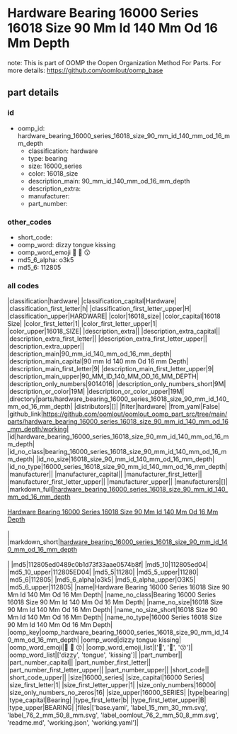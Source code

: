 # Hardware Bearing 16000 Series 16018 Size 90 Mm Id 140 Mm Od 16 Mm Depth  

note: This is part of OOMP the Oopen Organization Method For Parts. For more details: https://github.com/oomlout/oomp_base

##  part details





### id
* oomp_id: hardware_bearing_16000_series_16018_size_90_mm_id_140_mm_od_16_mm_depth
  * classification: hardware
  * type: bearing
  * size: 16000_series
  * color: 16018_size
  * description_main: 90_mm_id_140_mm_od_16_mm_depth
  * description_extra: 
  * manufacturer: 
  * part_number: 

### other_codes
* short_code: 
* oomp_word: dizzy tongue kissing
* oomp_word_emoji :dizzy: :tongue: :kissing:
* md5_6_alpha: o3k5
* md5_6: 112805

### all codes 
|classification|hardware|
|classification_capital|Hardware|
|classification_first_letter|h|
|classification_first_letter_upper|H|
|classification_upper|HARDWARE|
|color|16018_size|
|color_capital|16018 Size|
|color_first_letter|1|
|color_first_letter_upper|1|
|color_upper|16018_SIZE|
|description_extra||
|description_extra_capital||
|description_extra_first_letter||
|description_extra_first_letter_upper||
|description_extra_upper||
|description_main|90_mm_id_140_mm_od_16_mm_depth|
|description_main_capital|90 mm Id 140 mm Od 16 mm Depth|
|description_main_first_letter|9|
|description_main_first_letter_upper|9|
|description_main_upper|90_MM_ID_140_MM_OD_16_MM_DEPTH|
|description_only_numbers|9014016|
|description_only_numbers_short|9M|
|description_or_color|19M|
|description_or_color_upper|19M|
|directory|parts/hardware_bearing_16000_series_16018_size_90_mm_id_140_mm_od_16_mm_depth|
|distributors|[]|
|filter|hardware|
|from_yaml|False|
|github_link|https://github.com/oomlout/oomlout_oomp_part_src/tree/main/parts/hardware_bearing_16000_series_16018_size_90_mm_id_140_mm_od_16_mm_depth/working|
|id|hardware_bearing_16000_series_16018_size_90_mm_id_140_mm_od_16_mm_depth|
|id_no_class|bearing_16000_series_16018_size_90_mm_id_140_mm_od_16_mm_depth|
|id_no_size|16018_size_90_mm_id_140_mm_od_16_mm_depth|
|id_no_type|16000_series_16018_size_90_mm_id_140_mm_od_16_mm_depth|
|manufacturer||
|manufacturer_capital||
|manufacturer_first_letter||
|manufacturer_first_letter_upper||
|manufacturer_upper||
|manufacturers|[]|
|markdown_full|[hardware_bearing_16000_series_16018_size_90_mm_id_140_mm_od_16_mm_depth](https://github.com/oomlout/oomlout_oomp_part_src/tree/main/parts/hardware_bearing_16000_series_16018_size_90_mm_id_140_mm_od_16_mm_depth/working)<br>[](https://github.com/oomlout/oomlout_oomp_part_src/tree/main/parts/hardware_bearing_16000_series_16018_size_90_mm_id_140_mm_od_16_mm_depth/working)<br>[Hardware Bearing 16000 Series 16018 Size 90 Mm Id 140 Mm Od 16 Mm Depth](https://github.com/oomlout/oomlout_oomp_part_src/tree/main/parts/hardware_bearing_16000_series_16018_size_90_mm_id_140_mm_od_16_mm_depth/working)<br><br>|
|markdown_short|[hardware_bearing_16000_series_16018_size_90_mm_id_140_mm_od_16_mm_depth](https://github.com/oomlout/oomlout_oomp_part_src/tree/main/parts/hardware_bearing_16000_series_16018_size_90_mm_id_140_mm_od_16_mm_depth/working)<br><br>|
|md5|112805ed0489c0b1d73f33aae0574b8f|
|md5_10|112805ed04|
|md5_10_upper|112805ED04|
|md5_5|11280|
|md5_5_upper|11280|
|md5_6|112805|
|md5_6_alpha|o3k5|
|md5_6_alpha_upper|O3K5|
|md5_6_upper|112805|
|name|Hardware Bearing 16000 Series 16018 Size 90 Mm Id 140 Mm Od 16 Mm Depth|
|name_no_class|Bearing 16000 Series 16018 Size 90 Mm Id 140 Mm Od 16 Mm Depth|
|name_no_size|16018 Size 90 Mm Id 140 Mm Od 16 Mm Depth|
|name_no_size_short|16018 Size 90 Mm Id 140 Mm Od 16 Mm Depth|
|name_no_type|16000 Series 16018 Size 90 Mm Id 140 Mm Od 16 Mm Depth|
|oomp_key|oomp_hardware_bearing_16000_series_16018_size_90_mm_id_140_mm_od_16_mm_depth|
|oomp_word|dizzy tongue kissing|
|oomp_word_emoji|:dizzy: :tongue: :kissing:|
|oomp_word_emoji_list|[':dizzy:', ':tongue:', ':kissing:']|
|oomp_word_list|['dizzy', 'tongue', 'kissing']|
|part_number||
|part_number_capital||
|part_number_first_letter||
|part_number_first_letter_upper||
|part_number_upper||
|short_code||
|short_code_upper||
|size|16000_series|
|size_capital|16000 Series|
|size_first_letter|1|
|size_first_letter_upper|1|
|size_only_numbers|16000|
|size_only_numbers_no_zeros|16|
|size_upper|16000_SERIES|
|type|bearing|
|type_capital|Bearing|
|type_first_letter|b|
|type_first_letter_upper|B|
|type_upper|BEARING|
|files|['base.yaml', 'label_15_mm_30_mm.svg', 'label_76_2_mm_50_8_mm.svg', 'label_oomlout_76_2_mm_50_8_mm.svg', 'readme.md', 'working.json', 'working.yaml']|
